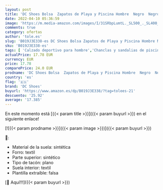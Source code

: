 ```yaml
---
layout: post
title: 'DC Shoes Bolsa  Zapatos de Playa y Piscina Hombre  Negro  Negro/ 001 Black  001   39 EU'
date: 2022-04-10 05:36:59
image: 'https://m.media-amazon.com/images/I/31SRbpLumtL._SL500_._SL400_.jpg'
comments: true
category: ofertas
author: 'tole.es'
slug: 'B019J3E338-es DC Shoes Bolsa Zapatos de Playa y Piscina Hombre Negro...'
sku: 'B019J3E338-es'
tags: [ 'Calzado deportivo para hombre','Chanclas y sandalias de piscina para hombre','Zapatillas y calzado deportivo para hombre','Zapatos','Zapatos para hombre','Zapatos y complementos','dc shoes','zapatos', ]
actualPrice: 17.78 EUR
currency: EUR
price: 17.78
comparePrice: 24.0 EUR
prodname: 'DC Shoes Bolsa  Zapatos de Playa y Piscina Hombre  Negro  Negro/ 001 Black  001   39 EU'
country: 'es'
flag: '🇪🇸'
brand: 'DC Shoes'
buyurl: 'https://www.amazon.es/dp/B019J3E338/?tag=tolees-21'
descuento: '25.92'
average: '17.385'
---
```


En este momento está [{{< param title >}}]({{< param buyurl >}}) en el siguiente enlace!

[![{{< param prodname >}}]({{< param image >}})]({{< param buyurl >}})

🔎:

- Material de la suela: sintética
- Forro: textil
- Parte superior: sintético
- Tipo de tacón: plano
- Suela interior: textil
- Plantilla extraíble: falsa

[🛒 Aquí!!!]({{< param buyurl >}})
